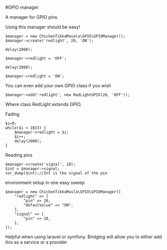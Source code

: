 #GPIO manager

A manager for GPIO pins. 

Using this manager should be easy! 

```
$manager = new ChickenTikkaMasala\GPIO\GPIOManager();
$manager->create('redlight', 20, 'ON');

delay(2000);

$manager->redlight = 'OFF';

delay(2000);

$manager->redlight = 'ON';

```

You can even add your own GPIO class if you wish

```
$manager->add('redlight', new RedLightGPIO(20, 'OFF'));

```

Where class RedLight extends GPIO.


Fading 
```
$i=0;
while($i < 1023) {
    $manager->redlight = $i;
    $i++;
    delay(2000);
}
```

Reading pins 

```$xslt
$manager->create('signal', 18);
$int = $manager->signal;
var_dump($int);//Int is the signal of the pin
```

environment setup in one easy sweep 

```$xslt
$manager = new ChickenTikkaMasla\GPIO\GPIOManager([
    "redlight" => [
        "pin" => 20,
        "defaulValue" => "ON",
    ],
    "signal" => [
        "pin" => 18,
    ],
]);
```
Helpful when using laravel or symfony. Bridging will allow you to either add this as a service or a provider